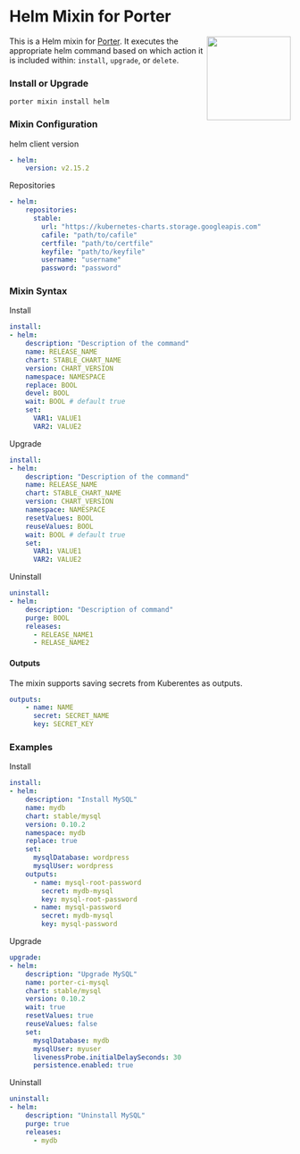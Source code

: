 # Helm Mixin for Porter

<img src="https://porter.sh/images/mixins/helm.svg" align="right" width="150px"/>

This is a Helm mixin for [Porter](https://github.com/deislabs/porter). It executes the
appropriate helm command based on which action it is included within: `install`,
`upgrade`, or `delete`.

### Install or Upgrade

```shell
porter mixin install helm
```

### Mixin Configuration

helm client version

```yaml
- helm:
    version: v2.15.2
```

Repositories

```yaml
- helm:
    repositories:
      stable:
        url: "https://kubernetes-charts.storage.googleapis.com"
        cafile: "path/to/cafile"
        certfile: "path/to/certfile"
        keyfile: "path/to/keyfile"
        username: "username"
        password: "password"
```

### Mixin Syntax

Install

```yaml
install:
- helm:
    description: "Description of the command"
    name: RELEASE_NAME
    chart: STABLE_CHART_NAME
    version: CHART_VERSION
    namespace: NAMESPACE
    replace: BOOL
    devel: BOOL
    wait: BOOL # default true
    set:
      VAR1: VALUE1
      VAR2: VALUE2
```

Upgrade

```yaml
install:
- helm:
    description: "Description of the command"
    name: RELEASE_NAME
    chart: STABLE_CHART_NAME
    version: CHART_VERSION
    namespace: NAMESPACE
    resetValues: BOOL
    reuseValues: BOOL
    wait: BOOL # default true
    set:
      VAR1: VALUE1
      VAR2: VALUE2
```

Uninstall

```yaml
uninstall:
- helm:
    description: "Description of command"
    purge: BOOL
    releases:
      - RELEASE_NAME1
      - RELASE_NAME2
```

#### Outputs

The mixin supports saving secrets from Kuberentes as outputs.

```yaml
outputs:
    - name: NAME
      secret: SECRET_NAME
      key: SECRET_KEY
```

### Examples

Install

```yaml
install:
- helm:
    description: "Install MySQL"
    name: mydb
    chart: stable/mysql
    version: 0.10.2
    namespace: mydb
    replace: true
    set:
      mysqlDatabase: wordpress
      mysqlUser: wordpress
    outputs:
      - name: mysql-root-password
        secret: mydb-mysql
        key: mysql-root-password
      - name: mysql-password
        secret: mydb-mysql
        key: mysql-password
```

Upgrade

```yaml
upgrade:
- helm:
    description: "Upgrade MySQL"
    name: porter-ci-mysql
    chart: stable/mysql
    version: 0.10.2
    wait: true
    resetValues: true
    reuseValues: false
    set:
      mysqlDatabase: mydb
      mysqlUser: myuser
      livenessProbe.initialDelaySeconds: 30
      persistence.enabled: true
```

Uninstall

```yaml
uninstall:
- helm:
    description: "Uninstall MySQL"
    purge: true
    releases:
      - mydb
```